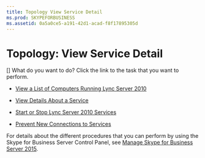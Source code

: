 ```yaml
---
title: Topology View Service Detail
ms.prod: SKYPEFORBUSINESS
ms.assetid: 0a5a0ce5-a191-42d1-acad-f8f17895305d
---
```



# Topology: View Service Detail
[]
What do you want to do? Click the link to the task that you want to perform.
  
    
    


-  [View a List of Computers Running Lync Server 2010](http://technet.microsoft.com/library/44eeec27-8b99-44f0-b0bd-622c12393d34.aspx)
    
  
-  [View Details About a Service](http://technet.microsoft.com/library/bc8e8202-cd68-47e4-95b2-bb36e51cc124.aspx)
    
  
-  [Start or Stop Lync Server 2010 Services](http://technet.microsoft.com/library/1c70b4ec-9de5-4f7a-a3c9-c0eb76710505.aspx)
    
  
-  [Prevent New Connections to Services](http://technet.microsoft.com/library/977dcc5c-2aac-48ef-86a1-a8d47b4d9e74.aspx)
    
  
For details about the different procedures that you can perform by using the Skype for Business Server Control Panel, see  [Manage Skype for Business Server 2015](manage-skype-for-business-server-2015.md).
